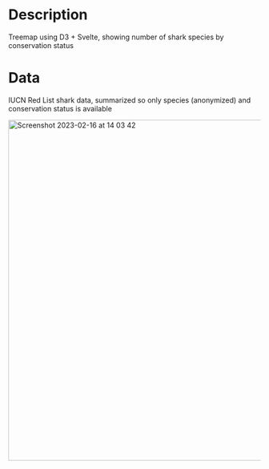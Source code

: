 # Description
Treemap using D3 + Svelte, showing number of shark species by conservation status

# Data
IUCN Red List shark data, summarized so only species (anonymized) and conservation status is available

<img width="680" alt="Screenshot 2023-02-16 at 14 03 42" src="https://github.com/jhjanicki/d3_svelte_treemap/assets/6565011/4be181b4-fa7f-41e4-89e7-f22997fc2991">
